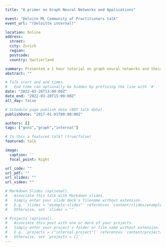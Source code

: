 ```yaml
---
title: "A primer on Graph Neural Networks and Applications"

event: "Deloite ML Community of Practitioners talk"
event_url: "(Deloitte internal)"

location: Online
address: 
  street: 
  city: Zurich
  region: 
  postcode: 
  country: Switzerland

summary: Presented a 1 hour tutorial on graph neural networks and their applications (including a worked-out example for Blockchain analytics)
abstract: ""

# Talk start and end times.
#   End time can optionally be hidden by prefixing the line with `#`.
date: "2022-03-28T13:00:00Z"
date_end: "2022-03-28T15:00:00Z"
all_day: false

# Schedule page publish date (NOT talk date).
publishDate: "2017-01-01T00:00:00Z"

authors: []
tags: ["gnns","graph","internal"]

# Is this a featured talk? (true/false)
featured: talk

image:
  caption: ''
  focal_point: Right

url_code: ""
url_pdf: ""
url_slides: ""
url_video: ""

# Markdown Slides (optional).
#   Associate this talk with Markdown slides.
#   Simply enter your slide deck's filename without extension.
#   E.g. `slides = "example-slides"` references `content/slides/example-slides.md`.
#   Otherwise, set `slides = ""`.

# Projects (optional).
#   Associate this post with one or more of your projects.
#   Simply enter your project's folder or file name without extension.
#   E.g. `projects = ["internal-project"]` references `content/project/deep-learning/index.md`.
#   Otherwise, set `projects = []`.
---
```


